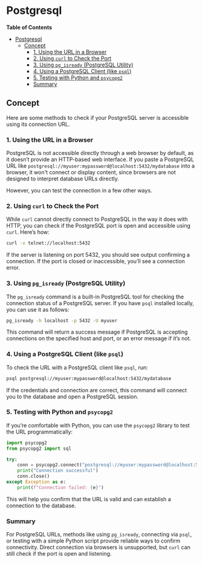 # Postgresql

<!-- markdown-toc start - Don't edit this section. Run M-x markdown-toc-refresh-toc -->

**Table of Contents**

- [Postgresql](#postgresql)
  - [Concept ](#concept)
    - [1. Using the URL in a Browser](#1-using-the-url-in-a-browser)
    - [2. Using `curl` to Check the Port](#2-using-curl-to-check-the-port)
    - [3. Using `pg_isready` (PostgreSQL Utility)](#3-using-pg_isready-postgresql-utility)
    - [4. Using a PostgreSQL Client (like `psql`)](#4-using-a-postgresql-client-like-psql)
    - [5. Testing with Python and `psycopg2`](#5-testing-with-python-and-psycopg2)
    - [Summary](#summary)

<!-- markdown-toc end -->

## Concept

Here are some methods to check if your PostgreSQL server is accessible using its
connection URL.

### 1. Using the URL in a Browser

PostgreSQL is not accessible directly through a web browser by default, as it
doesn’t provide an HTTP-based web interface. If you paste a PostgreSQL URL like
`postgresql://myuser:mypassword@localhost:5432/mydatabase` into a browser, it
won't connect or display content, since browsers are not designed to interpret
database URLs directly.

However, you can test the connection in a few other ways.

### 2. Using `curl` to Check the Port

While `curl` cannot directly connect to PostgreSQL in the way it does with HTTP,
you can check if the PostgreSQL port is open and accessible using `curl`. Here’s
how:

```bash
curl -v telnet://localhost:5432
```

If the server is listening on port 5432, you should see output confirming a
connection. If the port is closed or inaccessible, you’ll see a connection
error.

### 3. Using `pg_isready` (PostgreSQL Utility)

The `pg_isready` command is a built-in PostgreSQL tool for checking the
connection status of a PostgreSQL server. If you have `psql` installed locally,
you can use it as follows:

```bash
pg_isready -h localhost -p 5432 -U myuser
```

This command will return a success message if PostgreSQL is accepting
connections on the specified host and port, or an error message if it’s not.

### 4. Using a PostgreSQL Client (like `psql`)

To check the URL with a PostgreSQL client like `psql`, run:

```bash
psql postgresql://myuser:mypassword@localhost:5432/mydatabase
```

If the credentials and connection are correct, this command will connect you to
the database and open a PostgreSQL session.

### 5. Testing with Python and `psycopg2`

If you’re comfortable with Python, you can use the `psycopg2` library to test
the URL programmatically:

```python
import psycopg2
from psycopg2 import sql

try:
    conn = psycopg2.connect("postgresql://myuser:mypassword@localhost:5432/mydatabase")
    print("Connection successful")
    conn.close()
except Exception as e:
    print(f"Connection failed: {e}")
```

This will help you confirm that the URL is valid and can establish a connection to the database.

### Summary

For PostgreSQL URLs, methods like using `pg_isready`, connecting via `psql`, or
testing with a simple Python script provide reliable ways to confirm
connectivity. Direct connection via browsers is unsupported, but `curl` can
still check if the port is open and listening.
